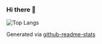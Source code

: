 ### Hi there 👋


![Top Langs](https://github-readme-stats.vercel.app/api/top-langs/?username=yebincho03&show_icons=true&theme=radical)

Generated via <a href ="https://github.com/anuraghazra/github-readme-stats">github-readme-stats</a>
